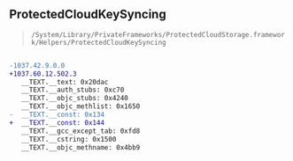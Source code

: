 ## ProtectedCloudKeySyncing

> `/System/Library/PrivateFrameworks/ProtectedCloudStorage.framework/Helpers/ProtectedCloudKeySyncing`

```diff

-1037.42.9.0.0
+1037.60.12.502.3
   __TEXT.__text: 0x20dac
   __TEXT.__auth_stubs: 0xc70
   __TEXT.__objc_stubs: 0x4240
   __TEXT.__objc_methlist: 0x1650
-  __TEXT.__const: 0x134
+  __TEXT.__const: 0x144
   __TEXT.__gcc_except_tab: 0xfd8
   __TEXT.__cstring: 0x1500
   __TEXT.__objc_methname: 0x4bb9

```
